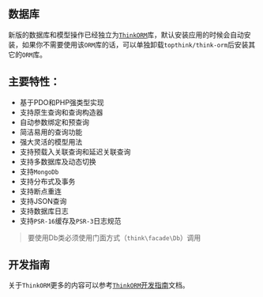 ## 数据库

新版的数据库和模型操作已经独立为[`ThinkORM`](https://github.com/top-think/think-orm)库，默认安装应用的时候会自动安装，如果你不需要使用该`ORM`库的话，可以单独卸载`topthink/think-orm`后安装其它的`ORM`库。

## 主要特性：

* 基于PDO和PHP强类型实现
* 支持原生查询和查询构造器
* 自动参数绑定和预查询
* 简洁易用的查询功能
* 强大灵活的模型用法
* 支持预载入关联查询和延迟关联查询
* 支持多数据库及动态切换
* 支持`MongoDb`
* 支持分布式及事务
* 支持断点重连
* 支持JSON查询
* 支持数据库日志
* 支持`PSR-16`缓存及`PSR-3`日志规范

> 要使用Db类必须使用门面方式（`think\facade\Db`）调用

## 开发指南

关于`ThinkORM`更多的内容可以参考[`ThinkORM`开发指南](https://www.kancloud.cn/manual/think-orm/content)文档。

